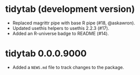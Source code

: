 # tidytab (development version)

* Replaced magrittr pipe with base R pipe (#18, @askawron).
* Updated usethis helpers to usethis 2.2.3 (#17).
* Added an R-universe badge to README (#14).

# tidytab 0.0.0.9000

* Added a `NEWS.md` file to track changes to the package.

